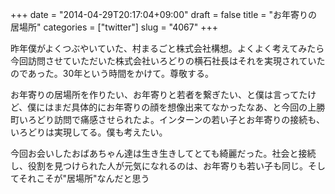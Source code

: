 +++
date = "2014-04-29T20:17:04+09:00"
draft = false
title = "お年寄りの居場所"
categories = ["twitter"]
slug = "4067"
+++

昨年僕がよくつぶやいていた、村まるごと株式会社構想。よくよく考えてみたら今回訪問させていただいた株式会社いろどりの横石社長はそれを実現されていたのであった。30年という時間をかけて。尊敬する。

お年寄りの居場所を作りたい、お年寄りと若者を繋ぎたい、と僕は言ってたけど、僕にはまだ具体的にお年寄りの顔を想像出来てなかったなあ、と今回の上勝町いろどり訪問で痛感させられたよ。インターンの若い子とお年寄りの接続も、いろどりは実現してる。僕も考えたい。

今回お会いしたおばあちゃん達は生き生きしてとても綺麗だった。社会と接続し、役割を見つけられた人が元気になれるのは、お年寄りも若い子も同じ。そしてそれこそが"居場所"なんだと思う
